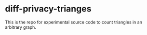 # diff-privacy-trianges

This is the repo for experimental source code to count triangles in an arbitrary graph.
